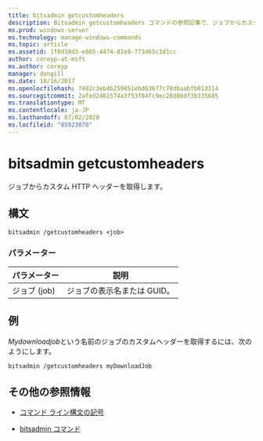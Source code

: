 ```yaml
---
title: bitsadmin getcustomheaders
description: Bitsadmin getcustomheaders コマンドの参照記事で、ジョブからカスタム HTTP ヘッダーを取得します。
ms.prod: windows-server
ms.technology: manage-windows-commands
ms.topic: article
ms.assetid: 1f0d38d3-e865-4474-81e8-773d65c3d1cc
author: coreyp-at-msft
ms.author: coreyp
manager: dongill
ms.date: 10/16/2017
ms.openlocfilehash: 7482c3eb4b259051ebd63677c70dbaabfb013314
ms.sourcegitcommit: 2afed2461574a3f53f84fc9ec28d86df3b335685
ms.translationtype: MT
ms.contentlocale: ja-JP
ms.lasthandoff: 07/02/2020
ms.locfileid: "85923070"
---
```

# <a name="bitsadmin-getcustomheaders"></a>bitsadmin getcustomheaders

ジョブからカスタム HTTP ヘッダーを取得します。

## <a name="syntax"></a>構文

```
bitsadmin /getcustomheaders <job>
```

### <a name="parameters"></a>パラメーター

| パラメーター | 説明 |
| -------------- | -------------- |
| ジョブ (job) | ジョブの表示名または GUID。 |

## <a name="examples"></a>例

*Mydownloadjob*という名前のジョブのカスタムヘッダーを取得するには、次のようにします。

```
bitsadmin /getcustomheaders myDownloadJob
```

## <a name="additional-references"></a>その他の参照情報

- [コマンド ライン構文の記号](command-line-syntax-key.md)

- [bitsadmin コマンド](bitsadmin.md)
